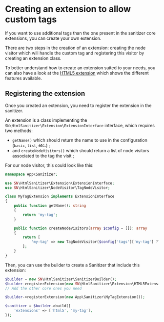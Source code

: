 # Creating an extension to allow custom tags

If you want to use additional tags than the one present in the sanitizer core extensions, you can create your
own extension.

There are two steps in the creation of an extension: creating the node visitor which will handle the
custom tag and registering this visitor by creating an extension class.

To better understand how to create an extension suited to your needs, you can also have a look at the
[HTML5 extension](https://github.com/snebes/html-sanitizer/tree/master/src/Extension/HTML5Extension.php)
which shows the different features available.

## Registering the extension

Once you created an extension, you need to register the extension in the sanitizer.

An extension is a class implementing the `SN\HtmlSanitizer\Extension\ExtensionInterface` interface, which requires
two methods:

- `getName()` which should return the name to use in the configuration (`basic`, `list`, etc.) ;
- and `createNodeVisitors()` which should return a list of node visitors associated to the tag the visit ;

For our node visitor, this could look like this:

```php
namespace App\Sanitizer;

use SN\HtmlSanitizer\Extension\ExtensionInterface;
use SN\HtmlSanitizer\NodeVisitor\TagNodeVisitor;

class MyTagExtension implements ExtensionInterface
{
    public function getName(): string
    {
        return 'my-tag';
    }

    public function createNodeVisitors(array $config = []): array
    {
        return [
            'my-tag' => new TagNodeVisitor($config['tags']['my-tag'] ?? []),
        ];
    }
}
```

Then, you can use the builder to create a Sanitizer that include this extension:

```php
$builder = new SN\HtmlSanitizer\SanitizerBuilder();
$builder->registerExtension(new SN\HtmlSanitizer\Extension\HTML5Extension());
// Add the other core ones you need

$builder->registerExtension(new App\Sanitizer\MyTagExtension());

$sanitizer = $builder->build([
    'extensions' => ['html5', 'my-tag'],
});
```

